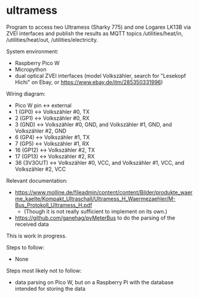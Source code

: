 # ultramess
Program to access two Ultramess (Sharky 775) and one Logarex LK13B via ZVEI interfaces and publish the results as MQTT topics /utilities/heat/in, /utilities/heat/out, /utilities/electricity.

System environment:
- Raspberry Pico W
- Micropython
- dual optical ZVEI interfaces (model Volkszähler, search for "Lesekopf Hichi" on Ebay, or https://www.ebay.de/itm/285350331996)

Wiring diagram:
- Pico W pin <-> external
- 1 (GP0) <-> Volkszähler #0, TX
- 2 (GP1) <-> Volkszähler #0, RX
- 3 (GND) <-> Volkszähler #0, GND, and Volkszähler #1, GND, and Volkszähler #2, GND
- 6 (GP4) <-> Volkszähler #1, TX
- 7 (GP5) <-> Volkszähler #1, RX
- 16 (GP12) <-> Volkszähler #2, TX
- 17 (GP13) <-> Volkszähler #2, RX
- 36 (3V3OUT) <-> Volkszähler #0, VCC, and Volkszähler #1, VCC, and Volkszähler #2, VCC

Relevant documentation:
- https://www.molline.de/fileadmin/content/content/Bilder/produkte_waerme_kaelte/Kompakt_Ultraschall/Ultramess_H_Waermezaehler/M-Bus_Protokoll_Ultramess_H.pdf
  - (Though it is not really sufficient to implement on its own.)
- https://github.com/ganehag/pyMeterBus to do the parsing of the received data

This is work in progress.

Steps to follow:
- None

Steps most likely not to follow:
- data parsing on Pico W, but on a Raspberry Pi with the database intended for storing the data
